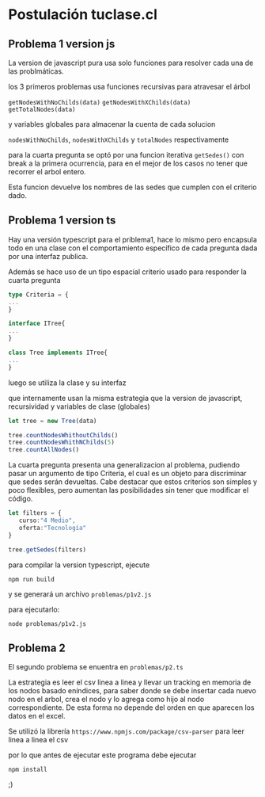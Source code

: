 # Postulación tuclase.cl

## Problema 1 version js
La version de javascript pura usa solo funciones para resolver cada una de las problmáticas.

los 3 primeros problemas usa funciones recursivas para atravesar el árbol

`getNodesWithNoChilds(data)`
`getNodesWithXChilds(data)`
`getTotalNodes(data)`

y variables globales para almacenar la cuenta de cada solucion

`nodesWithNoChilds`, `nodesWithXChilds` y `totalNodes` respectivamente

para la cuarta pregunta se optó por una funcion iterativa
`getSedes()` con break a la primera ocurrencia, para en el mejor de los casos no tener que recorrer el arbol entero.

Esta funcion devuelve los nombres de las sedes que cumplen con el criterio dado.

## Problema 1 version ts
Hay una versión typescript para el priblema1, hace lo mismo pero encapsula todo en una clase con el comportamiento específico de cada pregunta dada por una interfaz publica.

Además se hace uso de un tipo espacial criterio usado para responder la cuarta pregunta

```typescript
type Criteria = {
...
}

interface ITree{
...
}

class Tree implements ITree{
...
}
```
luego se utiliza la clase y su interfaz

que internamente usan la misma estrategia que la version de javascript, recursividad y variables de clase (globales)
```typescript
let tree = new Tree(data)

tree.countNodesWhithoutChilds()
tree.countNodesWhithNChilds(5) 
tree.countAllNodes()
```

La cuarta pregunta presenta una generalizacion al problema, 
pudiendo pasar un argumento de tipo Criteria, el cual es un objeto para discriminar que sedes serán devueltas.
Cabe destacar que estos criterios son simples y poco flexibles, pero aumentan las posibilidades sin tener que modificar el código.

```typescript
let filters = {
   curso:"4 Medio",
   oferta:"Tecnología"
}

tree.getSedes(filters)
```
para compilar la version typescript, ejecute 
```
npm run build
```
y se generará un archivo `problemas/p1v2.js`

para ejecutarlo:

```
node problemas/p1v2.js
```

## Problema 2
El segundo problema se enuentra en `problemas/p2.ts`

La estrategia es leer el csv linea a linea y llevar un tracking en memoria de los nodos basado eníndices, para saber donde se debe insertar cada nuevo nodo en el arbol, crea el nodo y lo agrega como hijo al nodo correspondiente.
De esta forma no depende del orden en que aparecen los datos en el excel.

Se utilizó la librería `https://www.npmjs.com/package/csv-parser` para leer linea a linea el csv

por lo que antes de ejecutar este programa debe ejecutar
```
npm install
```


;)
